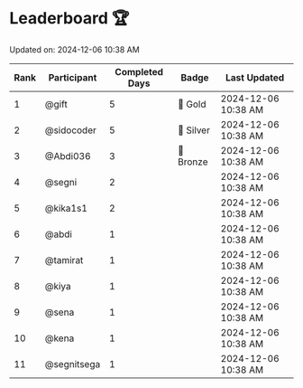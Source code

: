 # Leaderboard 🏆

Updated on: 2024-12-06 10:38 AM

| Rank | Participant       | Completed Days | Badge      | Last Updated         |
|------|-------------------|----------------|------------|----------------------|
| 1    | @gift             | 5              | 🏅 Gold     | 2024-12-06 10:38 AM |
| 2    | @sidocoder        | 5              | 🥈 Silver   | 2024-12-06 10:38 AM |
| 3    | @Abdi036          | 3              | 🥉 Bronze   | 2024-12-06 10:38 AM |
| 4    | @segni            | 2              |            | 2024-12-06 10:38 AM |
| 5    | @kika1s1          | 2              |            | 2024-12-06 10:38 AM |
| 6    | @abdi             | 1              |            | 2024-12-06 10:38 AM |
| 7    | @tamirat          | 1              |            | 2024-12-06 10:38 AM |
| 8    | @kiya             | 1              |            | 2024-12-06 10:38 AM |
| 9    | @sena             | 1              |            | 2024-12-06 10:38 AM |
| 10   | @kena             | 1              |            | 2024-12-06 10:38 AM |
| 11   | @segnitsega       | 1              |            | 2024-12-06 10:38 AM |
